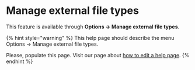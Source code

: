 # Manage external file types

This feature is available through **Options → Manage external file types**.

{% hint style="warning" %}
This help page should describe the menu Options -&gt; Manage external file types.

Please, populate this page. Visit our page about [how to edit a help page](../faqcontributing/how-to-improve-the-help-page.md#editing-help-pages-directly-in-the-browser).​​
{% endhint %}

